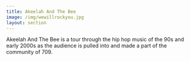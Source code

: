 ```yaml
---
title: Akeelah And The Bee 
image: /img/wewillrockyou.jpg
layout: section
---
```


Akeelah And The Bee is a tour through the hip hop music of the 90s and early 2000s as the audience is pulled into and made a part of the community of 709.